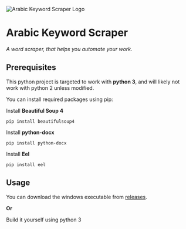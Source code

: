 ![Arabic Keyword Scraper Logo](https://imgur.com/gw2QHvN.png)
# Arabic Keyword Scraper
*A word scraper, that helps you automate your work.*

## Prerequisites
This python project is targeted to work with **python 3**, and will likely not work with python 2 unless modified.

You can install required packages using pip:

Install **Beautiful Soup 4**

    pip install beautifulsoup4
Install **python-docx**

    pip install python-docx
Install **Eel**

    pip install eel

## Usage
You can download the windows executable from [releases](https://github.com/ahmedkhalf/Arabic-Keyword-Scraper/releases).

**Or**

Build it yourself using python 3
